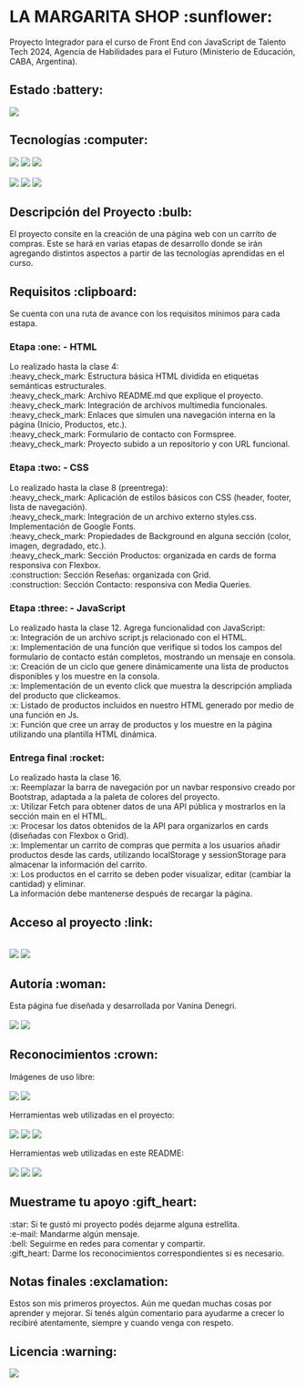 <h1>LA MARGARITA SHOP :sunflower:</h1>
<p>Proyecto Integrador para el curso de Front End con JavaScript de Talento Tech 2024, Agencia de Habilidades para el Futuro (Ministerio de Educación, CABA, Argentina).</p>

<h2>Estado :battery:</h2>
<p align="left"><img src="https://img.shields.io/badge/STATUS-EN_DESARROLLO-0B8E36?style=flat-square"></p>

<h2>Tecnologías :computer:</h2>
<p align="left">
<img src="https://img.shields.io/badge/HTML_5-E34F26?style=flat-square&logo=html5&logoColor=FFFFFF"> <img src="https://img.shields.io/badge/CSS_3-1572B6?style=flat-square&logo=css3&logoColor=FFFFFF"> <img src="https://img.shields.io/badge/JavaScript-F7DF1E?style=flat-square&logo=javascript&logoColor=FFFFFF">
<br>
<br>
<img src="https://img.shields.io/badge/Figma-F24E1E?style=flat-square&logo=figma&logoColor=FFFFFF"> <img src="https://img.shields.io/badge/CorelDraw-000000?style=flat-square&logo=coreldraw&logoColor=FFFFFF"> <img src="https://img.shields.io/badge/Adobe%20Illustrator-FF9A00?style=flat-square&logo=adobeillustrator&logoColor=FFFFFF">
</p>

<h2>Descripción del Proyecto :bulb:</h2>
<p>
El proyecto consite en la creación de una página web con un carrito de compras. Este se hará en varias etapas de desarrollo donde se irán agregando distintos aspectos a partir de las tecnologías aprendidas en el curso.
</p>

<h2>Requisitos :clipboard:</h2>
<p>Se cuenta con una ruta de avance con los requisitos mínimos para cada estapa.</p>

<h3>Etapa :one: - HTML</h3>
<p>
Lo realizado hasta la clase 4:
<br>:heavy_check_mark: Estructura básica HTML dividida en etiquetas semánticas estructurales.
<br>:heavy_check_mark: Archivo README.md que explique el proyecto.
<br>:heavy_check_mark: Integración de archivos multimedia funcionales.
<br>:heavy_check_mark: Enlaces que simulen una navegación interna en la página (Inicio, Productos, etc.).
<br>:heavy_check_mark: Formulario de contacto con Formspree.
<br>:heavy_check_mark: Proyecto subido a un repositorio y con URL funcional.
</p>

<h3>Etapa :two: - CSS</h3>
<p>
Lo realizado hasta la clase 8 (preentrega):
<br>:heavy_check_mark: Aplicación de estilos básicos con CSS (header, footer, lista de navegación).
<br>:heavy_check_mark: Integración de un archivo externo styles.css.
<br>Implementación de Google Fonts.
<br>:heavy_check_mark: Propiedades de Background en alguna sección (color, imagen, degradado, etc.).
<br>:heavy_check_mark: Sección Productos: organizada en cards de forma responsiva con Flexbox.
<br>:construction: Sección Reseñas: organizada con Grid.
<br>:construction: Sección Contacto: responsiva con Media Queries.
</p>

<h3>Etapa :three: - JavaScript</h3>
<p>
Lo realizado hasta la clase 12. Agrega funcionalidad con JavaScript:
<br>:x: Integración de un archivo script.js relacionado con el HTML.
<br>:x: Implementación de una función que verifique si todos los campos del formulario de contacto están completos, mostrando un mensaje en consola.
<br>:x: Creación de un ciclo que genere dinámicamente una lista de productos disponibles y los muestre en la consola.
<br>:x: Implementación de un evento click que muestra la descripción ampliada del producto que clickeamos.
<br>:x: Listado de productos incluidos en nuestro HTML generado por medio de una función en Js.
<br>:x: Función que cree un array de productos y los muestre en la página utilizando una plantilla HTML dinámica.
</p>

<h3>Entrega final :rocket:</h3>
<p>
Lo realizado hasta la clase 16. 
<br>:x: Reemplazar la barra de navegación por un navbar responsivo creado por Bootstrap, adaptada a la paleta de colores del proyecto.
<br>:x: Utilizar Fetch para obtener datos de una API pública y mostrarlos en la sección main en el HTML.
<br>:x: Procesar los datos obtenidos de la API para organizarlos en cards (diseñadas con Flexbox o Grid).
<br>:x: Implementar un carrito de compras que permita a los usuarios añadir productos desde las cards, utilizando localStorage y sessionStorage para almacenar la información del carrito.
<br>:x: Los productos en el carrito se deben poder visualizar, editar (cambiar la cantidad) y eliminar.
<br>La información debe mantenerse después de recargar la página.
</p>

<h2>Acceso al proyecto :link:</h2>
<p>
<br>
<a href="https://github.com/VannDennOk/la-margarita-shop.git">
<img src="https://img.shields.io/badge/Repositorio-181717?style=flat-square&logo=github&logoColor=ffffff"></a> <a href="https://la-margarita-shop.netlify.app/">
<img src="https://img.shields.io/badge/Netlify-%2300C7B7?style=flat-square&logo=netlify&logoColor=%23ffffff"></a> <!-- <a href="https://www.figma.com/design/cuLTiolsfN1sbfnfVfO29h/Portafolio-Alura?node-id=125911-238&t=LsfUs3421X2OlQ3G-1"><img src="https://img.shields.io/badge/Dise%C3%B1o-F24E1E?style=flat-square&logo=figma&logoColor=ffffff"></a> -->
</p>

<h2>Autoría :woman:</h2>
<p>
Esta página fue diseñada y desarrollada por Vanina Denegri.
<br>
<br>
<a href="https://github.com/VannDennOk"><img src="https://img.shields.io/badge/GitHub-181717?style=flat-square&logo=github&logoColor=FFFFFF&link=https%3A%2F%2Fgithub.com%2FVannDennOk"></a> <a href="https://www.linkedin.com/in/vaninadenegri/"><img src="https://img.shields.io/badge/LinkedIn-0A66C2?style=flat-square&logo=linkedin&logoColor=FFFFFF&link=https%3A%2F%2Fwww.linkedin.com%2Fin%2Fvaninadenegri%2F"></a>
</p>

<h2>Reconocimientos :crown:</h2>
<p>

Imágenes de uso libre:
<br>
<br>
<a href="https://www.pexels.com"><img src="https://img.shields.io/badge/Pexels-%2305A081?style=flat-square&logo=pexels&logoColor=%23ffffff"></a> <a href="https://unsplash.com"><img src="https://img.shields.io/badge/Unsplah-%23000000?style=flat-square&logo=unsplash&logoColor=%23ffffff"></a>

Herramientas web utilizadas en el proyecto:
<br>
<br>
<a href="https://formspree.io"><img src="https://img.shields.io/badge/Formspree-E5122E?style=flat-square&logo=formspree&logoColor=FFFFFF&link=https%3A%2F%2Fformspree.io%2F"></a> <a href="https://icons.getbootstrap.com/?q=menu"><img src="https://img.shields.io/badge/Bootstrap%20Icons-7952B3?style=flat-square&logo=bootstrap&logoColor=FFFFFF&link=ttps%3A%2F%2Ficons.getbootstrap.com%2F"></a> <a href=""><img src="https://img.shields.io/badge/Google_Fonts-%234285F4?style=flat-square&logo=googlefonts&logoColor=%23ffffff"></a>

Herramientas web utilizadas en este README:
<br>
<br>
<a href="https://shields.io/"><img src="https://img.shields.io/badge/Shields%20Badges-000000?style=flat-square&logo=shieldsdotio&logoColor=FFFFFF&link=https%3A%2F%2Fshields.io%2Fbadges"></a> <a href="https://gist.github.com/rxaviers/7360908"><img src="https://img.shields.io/badge/Emojis%20para%20README.md-F28705?style=flat-square&link=https%3A%2F%2Fgist.github.com%2Frxaviers%2F7360908"></a> <a href=""><img src="https://img.shields.io/badge/Simple_Icons-%23000000?style=flat-square&logo=simpleicons&logoColor=%23ffffff"></a>

</p>

<h2>Muestrame tu apoyo :gift_heart:</h2>
<p>
:star: Si te gustó mi proyecto podés dejarme alguna estrellita.
<br>:e-mail: Mandarme algún mensaje.
<br>:bell: Seguirme en redes para comentar y compartir.
<br>:gift_heart: Darme los reconocimientos correspondientes si es necesario.
</p>

<h2>Notas finales :exclamation:</h2>
<p>Estos son mis primeros proyectos. Aún me quedan muchas cosas por aprender y mejorar. Si tenés algún comentario para ayudarme a crecer lo recibiré atentamente, siempre y cuando venga con respeto.</p>

<h2>Licencia :warning:</h2>
<a href="https://opensource.org/license/MIT"><img src="https://img.shields.io/badge/Licencia%20MIT-E30613?style=flat-square&link=https%3A%2F%2Fopensource.org%2Flicense%2FMIT"></a></p>


